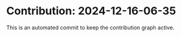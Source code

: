 # Contribution: 2024-12-16-06-35
This is an automated commit to keep the contribution graph active.
